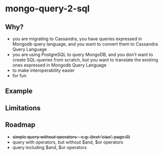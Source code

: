 # mongo-query-2-sql

## Why?

* you are migrating to Cassandra, you have queries expressed in Mongodb query language, and you want to convert them to Cassandra Query Language
* you are using PostgreSQL to query MongoDB, and you don't want to create SQL-queries from scratch, but you want to translate the existing ones expressed in Mongodb Query Language
* to make interoperability easier
* for fun

## Example

## Limitations

## Roadmap

* ~~simple query without operators - e.g. {text:'ciao', page:0}~~
* query with operators, but without $and, $or operators
* query including $and, $or operators
